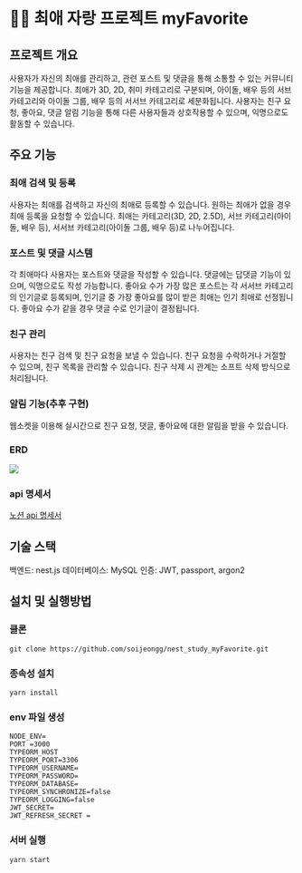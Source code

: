 # 🩷🩵 최애 자랑 프로젝트 myFavorite
 
## 프로젝트 개요
 사용자가 자신의 최애를 관리하고, 관련 포스트 및 댓글을 통해 소통할 수 있는 커뮤니티 기능을 제공합니다. 최애가 3D, 2D, 취미 카테고리로 구분되며, 아이돌, 배우 등의 서브 카테고리와 아이돌 그룹, 배우 등의 서서브 카테고리로 세분화됩니다. 사용자는 친구 요청, 좋아요, 댓글 알림 기능을 통해 다른 사용자들과 상호작용할 수 있으며, 익명으로도 활동할 수 있습니다.

## 주요 기능
### 최애 검색 및 등록
사용자는 최애를 검색하고 자신의 최애로 등록할 수 있습니다.
원하는 최애가 없을 경우 최애 등록을 요청할 수 있습니다.
최애는 카테고리(3D, 2D, 2.5D), 서브 카테고리(아이돌, 배우 등), 서서브 카테고리(아이돌 그룹, 배우 등)로 나누어집니다.

### 포스트 및 댓글 시스템
각 최애마다 사용자는 포스트와 댓글을 작성할 수 있습니다.
댓글에는 답댓글 기능이 있으며, 익명으로도 작성 가능합니다.
좋아요 수가 가장 많은 포스트는 각 서서브 카테고리의 인기글로 등록되며, 인기글 중 가장 좋아요를 많이 받은 최애는 인기 최애로 선정됩니다.
좋아요 수가 같을 경우 댓글 수로 인기글이 결정됩니다.

### 친구 관리
사용자는 친구 검색 및 친구 요청을 보낼 수 있습니다.
친구 요청을 수락하거나 거절할 수 있으며, 친구 목록을 관리할 수 있습니다.
친구 삭제 시 관계는 소프트 삭제 방식으로 처리됩니다.

### 알림 기능(추후 구현)
웹소켓을 이용해 실시간으로 친구 요청, 댓글, 좋아요에 대한 알림을 받을 수 있습니다.

### ERD
<img src ="https://github.com/user-attachments/assets/9100d3e2-90b5-49c3-b389-42b524902a7b">

### api 명세서
[노션 api 명세서]("https://pollen-experience-ed3.notion.site/d7049e6698444a04ad627e1bf5ed83da?pvs=4)

## 기술 스택
백엔드: nest.js
데이터베이스: MySQL
인증: JWT, passport, argon2

## 설치 및 실행방법
### 클론
```shell
git clone https://github.com/soijeongg/nest_study_myFavorite.git
```
### 종속성 설치 
```shell
yarn install
```
### env 파일 생성
```file
NODE_ENV=
PORT =3000
TYPEORM_HOST
TYPEORM_PORT=3306
TYPEORM_USERNAME=
TYPEORM_PASSWORD=
TYPEORM_DATABASE=
TYPEORM_SYNCHRONIZE=false
TYPEORM_LOGGING=false
JWT_SECRET=
JWT_REFRESH_SECRET =
```
### 서버 실행
```shell
yarn start
```